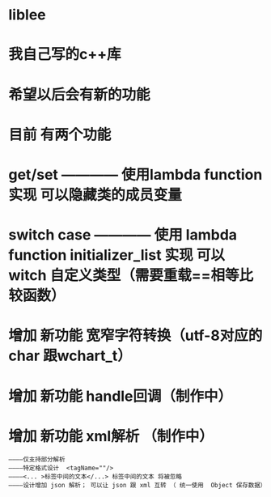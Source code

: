 # liblee
# 我自己写的c++库 
# 希望以后会有新的功能


# 目前 有两个功能
#  get/set ———— 使用lambda function 实现 可以隐藏类的成员变量 
#  switch case ———— 使用 lambda function initializer_list 实现 可以 witch 自定义类型（需要重载==相等比较函数）


#  增加 新功能 宽窄字符转换（utf-8对应的char  跟wchart_t）
#  增加 新功能 handle回调（制作中）
#  增加 新功能 xml解析 （制作中）
	————仅支持部分解析 
	————特定格式设计  <tagName=""/> 
	————<... >标签中间的文本</...> 标签中间的文本 将被忽略 
	————设计增加 json 解析； 可以让 json 跟 xml 互转 （ 统一使用  Object 保存数据）

 

